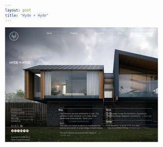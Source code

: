 ```yaml
---
layout: post
title: "Hyde + Hyde"
---
```


<div class="thumbnail">
  <a href="http://hydearchitects.com/" target="_blank">
    <img src="/screenshots/hydearchitects.jpg">
  </a>
</div>
